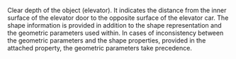 Clear depth of the object (elevator). It indicates the distance from the inner surface of the elevator door to the opposite surface of the elevator car. 
The shape information is provided in addition to the shape representation and the geometric parameters used within. In cases of inconsistency between the geometric parameters and the shape properties, provided in the attached property, the geometric parameters take precedence.
